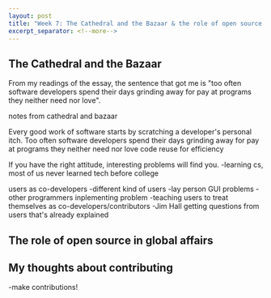 ```yaml
---
layout: post
title: "Week 7: The Cathedral and the Bazaar & the role of open source in global affairs"
excerpt_separator: <!--more-->
---
```


## The Cathedral and the Bazaar

From my readings of the essay, the sentence that got me is "too often software developers spend their days grinding away for pay at programs they neither need nor love". <!--more-->

notes from cathedral and bazaar

Every good work of software starts by scratching a developer's personal itch.
Too often software developers spend their days grinding away for pay at programs they neither need nor love
code reuse for efficiency

If you have the right attitude, interesting problems will find you.
-learning cs, most of us never learned tech before college

users as co-developers
-different kind of users
    -lay person GUI problems
    -other programmers inplementing problem
-teaching users to treat themselves as co-developers/contributors
-Jim Hall getting questions from users that's already explained

## The role of open source in global affairs 

## My thoughts about contributing 
-make contributions!